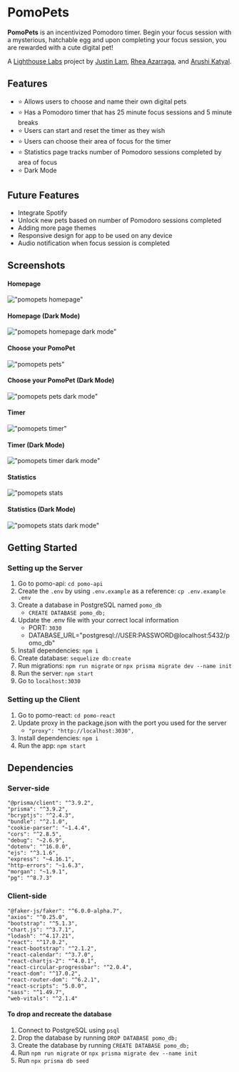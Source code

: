 # PomoPets

**PomoPets** is an incentivized Pomodoro timer. Begin your focus session with a mysterious, hatchable egg and upon completing your focus session, you are rewarded with a cute digital pet!

A [Lighthouse Labs](https://www.lighthouselabs.ca/) project by [Justin Lam](https://github.com/justinklam), [Rhea Azarraga](https://github.com/Rheaazarraga), and [Arushi Katyal](https://github.com/katy-arushi).

## Features

- ⭐ Allows users to choose and name their own digital pets
- ⭐ Has a Pomodoro timer that has 25 minute focus sessions and 5 minute breaks
- ⭐ Users can start and reset the timer as they wish
- ⭐ Users can choose their area of focus for the timer
- ⭐ Statistics page tracks number of Pomodoro sessions completed by area of focus
- ⭐ Dark Mode

## Future Features

- Integrate Spotify
- Unlock new pets based on number of Pomodoro sessions completed
- Adding more page themes
- Responsive design for app to be used on any device
- Audio notification when focus session is completed

## Screenshots

#### Homepage 
!["pomopets homepage"](https://github.com/justinklam/pomopets/blob/main/pomo-react/public/screenshots/home.png?raw=true)
#### Homepage (Dark Mode)
!["pomopets homepage dark mode"](https://github.com/justinklam/pomopets/blob/main/pomo-react/public/screenshots/homedark.png?raw=true)

#### Choose your PomoPet
!["pomopets pets"](https://github.com/justinklam/pomopets/blob/main/pomo-react/public/screenshots/pomopets%20pets.png?raw=true)
#### Choose your PomoPet (Dark Mode)
!["pomopets pets dark mode"](https://github.com/justinklam/pomopets/blob/main/pomo-react/public/screenshots/pets%20dark.png?raw=true)

#### Timer
!["pomopets timer"](https://github.com/justinklam/pomopets/blob/main/pomo-react/public/screenshots/timer.png?raw=true)
#### Timer (Dark Mode)
!["pomopets timer dark mode"](https://github.com/justinklam/pomopets/blob/main/pomo-react/public/screenshots/timerdark.png?raw=true)

#### Statistics
!["pomopets stats](https://github.com/justinklam/pomopets/blob/main/pomo-react/public/screenshots/stats.png?raw=true)
#### Statistics (Dark Mode)
!["pomopets stats dark mode"](https://github.com/justinklam/pomopets/blob/main/pomo-react/public/screenshots/statsdark.png?raw=true)

## Getting Started

### Setting up the Server

1. Go to pomo-api: `cd pomo-api`
2. Create the `.env` by using `.env.example` as a reference: `cp .env.example .env`
3. Create a database in PostgreSQL named `pomo_db`
   - `CREATE DATABASE pomo_db;`
4. Update the .env file with your correct local information
   - PORT: `3030`
   - DATABASE_URL="postgresql://USER:PASSWORD@localhost:5432/pomo_db"
5. Install dependencies: `npm i`
6. Create database: `sequelize db:create`
7. Run migrations: `npm run migrate` or `npx prisma migrate dev --name init`
8. Run the server: `npm start`
9. Go to `localhost:3030`

### Setting up the Client

1. Go to pomo-react: `cd pomo-react`
2. Update proxy in the package.json with the port you used for the server
   - `"proxy": "http://localhost:3030",`
3. Install dependencies: `npm i`
4. Run the app: `npm start`

## Dependencies

### Server-side

    "@prisma/client": "^3.9.2",
    "prisma": "^3.9.2",
    "bcryptjs": "^2.4.3",
    "bundle": "^2.1.0",
    "cookie-parser": "~1.4.4",
    "cors": "^2.8.5",
    "debug": "~2.6.9",
    "dotenv": "^16.0.0",
    "ejs": "^3.1.6",
    "express": "~4.16.1",
    "http-errors": "~1.6.3",
    "morgan": "~1.9.1",
    "pg": "^8.7.3"

### Client-side

    "@faker-js/faker": "^6.0.0-alpha.7",
    "axios": "^0.25.0",
    "bootstrap": "^5.1.3",
    "chart.js": "^3.7.1",
    "lodash": "^4.17.21",
    "react": "^17.0.2",
    "react-bootstrap": "^2.1.2",
    "react-calendar": "^3.7.0",
    "react-chartjs-2": "^4.0.1",
    "react-circular-progressbar": "^2.0.4",
    "react-dom": "^17.0.2",
    "react-router-dom": "^6.2.1",
    "react-scripts": "5.0.0",
    "sass": "^1.49.7",
    "web-vitals": "^2.1.4"

#### To drop and recreate the database

1. Connect to PostgreSQL using `psql`
2. Drop the database by running `DROP DATABASE pomo_db;`
3. Create the database by running `CREATE DATABASE pomo_db;`
4. Run `npm run migrate` or `npx prisma migrate dev --name init`
5. Run `npx prisma db seed`